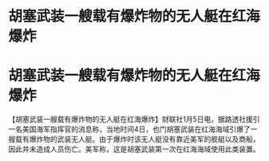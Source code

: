 # 胡塞武装一艘载有爆炸物的无人艇在红海爆炸

# 胡塞武装一艘载有爆炸物的无人艇在红海爆炸

【胡塞武装一艘载有爆炸物的无人艇在红海爆炸】财联社1月5日电，据路透社援引一名美国海军指挥官的消息称，当地时间4日，也门胡塞武装在红海海域引爆了一艘载有爆炸物的武装无人艇。由于爆炸时该无人艇没有靠近美军的舰艇以及商船，因此并未造成人员伤亡。美军称，这是胡塞武装第一次在红海海域使用此类装置。

